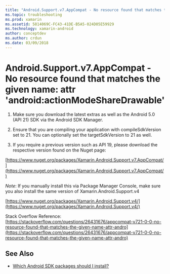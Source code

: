 ```yaml
---
title: "Android.Support.v7.AppCompat - No resource found that matches the given name: attr 'android:actionModeShareDrawable'"
ms.topic: troubleshooting
ms.prod: xamarin
ms.assetid: 5814069C-FC43-41DE-B5A5-024D05E59929
ms.technology: xamarin-android
author: conceptdev
ms.author: crdun
ms.date: 03/09/2018
---
```


# Android.Support.v7.AppCompat - No resource found that matches the given name: attr 'android:actionModeShareDrawable'

1. Make sure you download the latest extras as well as the Android 5.0 (API 21) SDK via the Android SDK Manager.

2. Ensure that you are compiling your application with compileSdkVersion set to 21. You can optionally set the targetSdkVersion to 21 as well.

3. If you require a previous version such as API 19, please download the respective version found on the Nuget page:

[https://www.nuget.org/packages/Xamarin.Android.Support.v7.AppCompat/](https://www.nuget.org/packages/Xamarin.Android.Support.v7.AppCompat/)

*Note*: If you manually install this via Package Manager Console, make sure you also install the same version of Xamarin.Android.Support.v4

[https://www.nuget.org/packages/Xamarin.Android.Support.v4/](https://www.nuget.org/packages/Xamarin.Android.Support.v4/)

Stack Overflow Reference: [https://stackoverflow.com/questions/26431676/appcompat-v721-0-0-no-resource-found-that-matches-the-given-name-attr-andro](https://stackoverflow.com/questions/26431676/appcompat-v721-0-0-no-resource-found-that-matches-the-given-name-attr-andro)

## See Also

- [Which Android SDK packages should I install?](~/android/troubleshooting/questions/install-android-sdk-packages.md)

